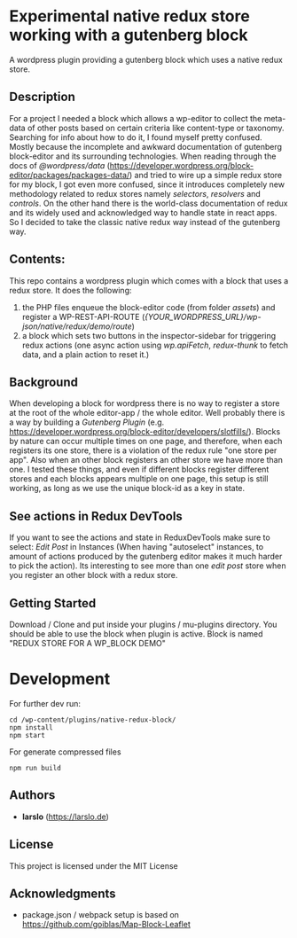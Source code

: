 # Experimental native redux store working with a gutenberg block

A wordpress plugin providing a gutenberg block which uses a native redux store.

## Description
For a project I needed a block which allows a wp-editor to collect the meta-data of other posts based on certain criteria like content-type or taxonomy. 
Searching for info about how to do it, I found myself pretty confused. Mostly because the incomplete and awkward documentation of gutenberg block-editor and its surrounding technologies. 
When reading through the docs of *@wordpress/data*  (https://developer.wordpress.org/block-editor/packages/packages-data/) and tried to wire up a simple redux store for my block, I got even more confused, since it introduces completely new methodology related to redux stores
namely *selectors*, *resolvers* and *controls*. 
On the other hand there is the world-class documentation of redux and its widely used and acknowledged way to handle state in react apps. 
So I decided to take the classic native redux way instead of the gutenberg way. 


## Contents:
This repo contains a wordpress plugin which comes with a block that uses a redux store. 
It does the following: 

1) the PHP files enqueue the block-editor code (from folder *assets*) and register a WP-REST-API-ROUTE (*{YOUR_WORDPRESS_URL}/wp-json/native/redux/demo/route*)
2) a block which sets two buttons in the inspector-sidebar for triggering redux actions (one async action using *wp.apiFetch*, *redux-thunk* to fetch data, and a plain action to reset it.)

## Background
When developing a block for wordpress there is no way to register a store at the root of the whole editor-app / the whole editor.
Well probably there is a way by building a *Gutenberg Plugin* (e.g. https://developer.wordpress.org/block-editor/developers/slotfills/).
Blocks by nature can occur multiple times on one page, and therefore, when each registers its one store, there is a violation of the redux rule "one store per app". Also when an other block registers an other store we have more than one. 
I tested these things, and even if different blocks register different stores and each blocks appears multiple on one page, this setup is still working, as long as we use the unique block-id as a key in state.

## See actions in Redux DevTools
If you want to see the actions and state in ReduxDevTools make sure to select:
*Edit Post* in Instances (When having "autoselect" instances, to amount of actions produced by the gutenberg editor makes it much harder to pick the action). Its interesting to see more than one *edit post* store when you register an other block with a redux store.

## Getting Started
Download / Clone and put inside your plugins / mu-plugins directory. 
You should be able to use the block when plugin is active. Block is named "REDUX STORE FOR A WP_BLOCK DEMO"

# Development
For further dev run:

```
cd /wp-content/plugins/native-redux-block/
npm install
npm start
```

For generate compressed files

```
npm run build
```



## Authors

* **larslo**  (https://larslo.de)


## License

This project is licensed under the MIT License

## Acknowledgments

* package.json / webpack setup is based on https://github.com/goiblas/Map-Block-Leaflet


